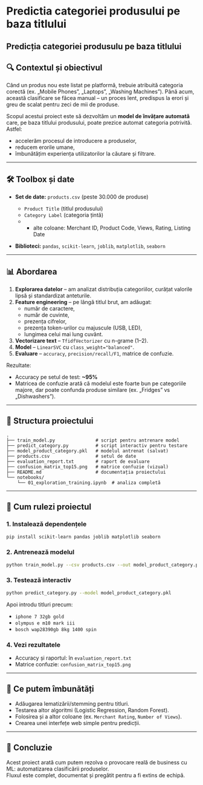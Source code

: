 # Predictia categoriei produsului pe baza titlului

## Predicția categoriei produsulu pe baza titlului

## 🔍 Contextul și obiectivul
Când un produs nou este listat pe platformă, trebuie atribuită categoria corectă 
(ex. „Mobile Phones”, „Laptops”, „Washing Machines”). 
Până acum, această clasificare se făcea manual – un proces lent, predispus la erori 
și greu de scalat pentru zeci de mii de produse.

Scopul acestui proiect este să dezvoltăm un **model de învățare automată** 
care, pe baza titlului produsului, poate prezice automat categoria potrivită.
Astfel:
- accelerăm procesul de introducere a produselor,
- reducem erorile umane,
- îmbunătățim experiența utilizatorilor la căutare și filtrare.

---

## 🛠️ Toolbox și date
- **Set de date:** `products.csv` (peste 30.000 de produse)
  - `Product Title` (titlul produsului)  
  - `Category Label` (categoria țintă)  
  - + alte coloane: Merchant ID, Product Code, Views, Rating, Listing Date  

- **Biblioteci:** `pandas`, `scikit-learn`, `joblib`, `matplotlib`, `seaborn`

---

## 📊 Abordarea
1. **Explorarea datelor** – am analizat distribuția categoriilor, curățat valorile lipsă și standardizat anteturile.
2. **Feature engineering** – pe lângă titlul brut, am adăugat:
   - număr de caractere,
   - număr de cuvinte,
   - prezența cifrelor,
   - prezența token-urilor cu majuscule (USB, LED),
   - lungimea celui mai lung cuvânt.
3. **Vectorizare text** – `TfidfVectorizer` cu n-grame (1–2).
4. **Model** – `LinearSVC` cu `class_weight="balanced"`.
5. **Evaluare** – `accuracy`, `precision/recall/F1`, matrice de confuzie.

Rezultate:
- Accuracy pe setul de test: **~95%**
- Matricea de confuzie arată că modelul este foarte bun pe categoriile majore, dar poate confunda produse similare (ex. „Fridges” vs „Dishwashers”).

---

## 📂 Structura proiectului
```
.
├── train_model.py               # script pentru antrenare model
├── predict_category.py          # script interactiv pentru testare
├── model_product_category.pkl   # modelul antrenat (salvat)
├── products.csv                 # setul de date
├── evaluation_report.txt        # raport de evaluare
├── confusion_matrix_top15.png   # matrice confuzie (vizual)
├── README.md                    # documentația proiectului
└── notebooks/
    └── 01_exploration_training.ipynb  # analiza completă
```

---

## 🚀 Cum rulezi proiectul

### 1. Instalează dependențele
```bash
pip install scikit-learn pandas joblib matplotlib seaborn
```

### 2. Antrenează modelul
```bash
python train_model.py --csv products.csv --out model_product_category.pkl
```

### 3. Testează interactiv
```bash
python predict_category.py --model model_product_category.pkl
```
Apoi introdu titluri precum:
- `iphone 7 32gb gold`
- `olympus e m10 mark iii`
- `bosch wap28390gb 8kg 1400 spin`

### 4. Vezi rezultatele
- Accuracy și raportul: în `evaluation_report.txt`
- Matrice confuzie: `confusion_matrix_top15.png`

---

## 🌱 Ce putem îmbunătăți
- Adăugarea lematizării/stemming pentru titluri.
- Testarea altor algoritmi (Logistic Regression, Random Forest).
- Folosirea și a altor coloane (ex. `Merchant Rating`, `Number of Views`).
- Crearea unei interfețe web simple pentru predicții.

---

## 📌 Concluzie
Acest proiect arată cum putem rezolva o provocare reală de business cu ML: 
automatizarea clasificării produselor.  
Fluxul este complet, documentat și pregătit pentru a fi extins de echipă.  
